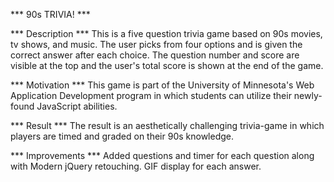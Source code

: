 *** 90s TRIVIA! ***

*** Description ***
This is a five question trivia game based on 90s movies, tv shows, and music. The user picks from four options and is given the correct answer after each choice. The question number and score are visible at the top and the user's total score is shown at the end of the game. 

*** Motivation ***
This game is part of the University of Minnesota's Web Application Development program in which students can utilize their newly-found JavaScript abilities.

*** Result ***
The result is an aesthetically challenging trivia-game in which players are timed and graded on their 90s knowledge.

*** Improvements ***
Added questions and timer for each question along with Modern jQuery retouching. GIF display for each answer.

